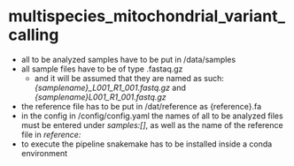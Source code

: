# multispecies_mitochondrial_variant_calling
- all to be analyzed samples have to be put in /data/samples
- all sample files have to be of type .fastaq.gz
  - and it will be assumed that they are named as such: *{samplename}_L001_R1_001.fastq.gz* and *{samplename}L001_R1_001.fastq.gz* 
- the reference file has to be put in /dat/reference as {reference}.fa
- in the config in /config/config.yaml the names of all to be analyzed files must be entered under *samples:[]*, as well as the name of the reference file in *reference:*
- to execute the pipeline snakemake has to be installed inside a conda environment

